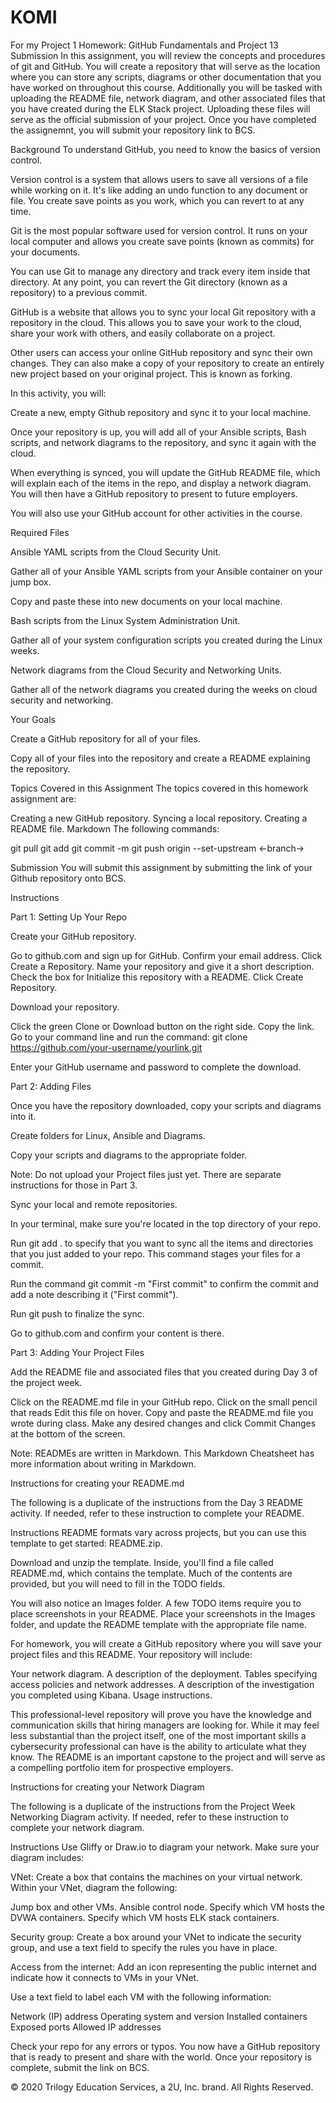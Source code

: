 # KOMI
For my Project 1
Homework: GitHub Fundamentals and Project 13 Submission
In this assignment, you will review the concepts and procedures of git and GitHub. You will create a repository that will serve as the location where you can store any scripts, diagrams or other documentation that you have worked on throughout this course. Additionally you will be tasked with uploading the README file, network diagram, and other associated files that you have created during the ELK Stack project. Uploading these files will serve as the official submission of your project.
Once you have completed the assignemnt, you will submit your repository link to BCS.

Background
To understand GitHub, you need to know the basics of version control.


Version control is a system that allows users to save all versions of a file while working on it. It's like adding an undo function to any document or file. You create save points as you work, which you can revert to at any time.


Git is the most popular software used for version control. It runs on your local computer and allows you create save points (known as commits) for your documents.


You can use Git to manage any directory and track every item inside that directory. At any point, you can revert the Git directory (known as a repository) to a previous commit.


GitHub is a website that allows you to sync your local Git repository with a repository in the cloud. This allows you to save your work to the cloud, share your work with others, and easily collaborate on a project.

Other users can access your online GitHub repository and sync their own changes. They can also make a copy of your repository to create an entirely new project based on your original project. This is known as forking.

In this activity, you will:


Create a new, empty Github repository and sync it to your local machine.


Once your repository is up, you will add all of your Ansible scripts, Bash scripts, and network diagrams to the repository, and sync it again with the cloud.


When everything is synced, you will update the GitHub README file, which will explain each of the items in the repo, and display a network diagram. You will then have a GitHub repository to present to future employers.


You will also use your GitHub account for other activities in the course.

Required Files


Ansible YAML scripts from the Cloud Security Unit.


Gather all of your Ansible YAML scripts from your Ansible container on your jump box.


Copy and paste these into new documents on your local machine.




Bash scripts from the Linux System Administration Unit.

Gather all of your system configuration scripts you created during the Linux weeks.



Network diagrams from the Cloud Security and Networking Units.

Gather all of the network diagrams you created during the weeks on cloud security and networking.




Your Goals


Create a GitHub repository for all of your files.


Copy all of your files into the repository and create a README explaining the repository.



Topics Covered in this Assignment
The topics covered in this homework assignment are:

Creating a new GitHub repository.
Syncing a local repository.
Creating a README file.
Markdown
The following commands:

git pull
git add
git commit -m
git push origin --set-upstream <-branch->




Submission
You will submit this assignment by submitting the link of your Github repository onto BCS.


Instructions

Part 1: Setting Up Your Repo


Create your GitHub repository.

Go to github.com and sign up for GitHub.
Confirm your email address.
Click Create a Repository.
Name your repository and give it a short description.
Check the box for Initialize this repository with a README.
Click Create Repository.



Download your repository.

Click the green Clone or Download button on the right side.
Copy the link.
Go to your command line and run the command: git clone https://github.com/your-username/yourlink.git

Enter your GitHub username and password to complete the download.






Part 2: Adding Files


Once you have the repository downloaded, copy your scripts and diagrams into it.


Create folders for Linux, Ansible and Diagrams.


Copy your scripts and diagrams to the appropriate folder.


Note: Do not upload your Project files just yet. There are separate instructions for those in Part 3.




Sync your local and remote repositories.


In your terminal, make sure you're located in the top directory of your repo.


Run git add . to specify that you want to sync all the items and directories that you just added to your repo. This command stages your files for a commit.


Run the command git commit -m "First commit" to confirm the commit and add a note describing it ("First commit").


Run git push to finalize the sync.


Go to github.com and confirm your content is there.





Part 3: Adding Your Project Files


Add the README file and associated files that you created during Day 3 of the project week.

Click on the README.md file in your GitHub repo.
Click on the small pencil that reads Edit this file on hover.
Copy and paste the README.md file you wrote during class.
Make any desired changes and click Commit Changes at the bottom of the screen.

Note: READMEs are written in Markdown. This Markdown Cheatsheet has more information about writing in Markdown.


 Instructions for creating your README.md
 
The following is a duplicate of the instructions from the Day 3 README activity. If needed, refer to these instruction to complete your README.

Instructions
README formats vary across projects, but you can use this template to get started: README.zip.


Download and unzip the template. Inside, you'll find a file called README.md, which contains the template. Much of the contents are provided, but you will need to fill in the TODO fields.


You will also notice an Images folder. A few TODO items require you to place screenshots in your README. Place your screenshots in the Images folder, and update the README template with the appropriate file name.


For homework, you will create a GitHub repository where you will save your project files and this README. Your repository will include:

Your network diagram.
A description of the deployment.
Tables specifying access policies and network addresses.
A description of the investigation you completed using Kibana.
Usage instructions.

This professional-level repository will prove you have the knowledge and communication skills that hiring managers are looking for.
While it may feel less substantial than the project itself, one of the most important skills a cybersecurity professional can have is the ability to articulate what they know. The README is an important capstone to the project and will serve as a compelling portfolio item for prospective employers.

 Instructions for creating your Network Diagram
 
The following is a duplicate of the instructions from the Project Week Networking Diagram activity. If needed, refer to these instruction to complete your network diagram.

Instructions
Use Gliffy or Draw.io to diagram your network. Make sure your diagram includes:


VNet: Create a box that contains the machines on your virtual network. Within your VNet, diagram the following:

Jump box and other VMs.
Ansible control node.
Specify which VM hosts the DVWA containers.
Specify which VM hosts ELK stack containers.



Security group: Create a box around your VNet to indicate the security group, and use a text field to specify the rules you have in place.


Access from the internet: Add an icon representing the public internet and indicate how it connects to VMs in your VNet.


Use a text field to label each VM with the following information:

Network (IP) address
Operating system and version
Installed containers
Exposed ports
Allowed IP addresses


Check your repo for any errors or typos. You now have a GitHub repository that is ready to present and share with the world.
Once your repository is complete, submit the link on BCS.

© 2020 Trilogy Education Services, a 2U, Inc. brand. All Rights Reserved.
